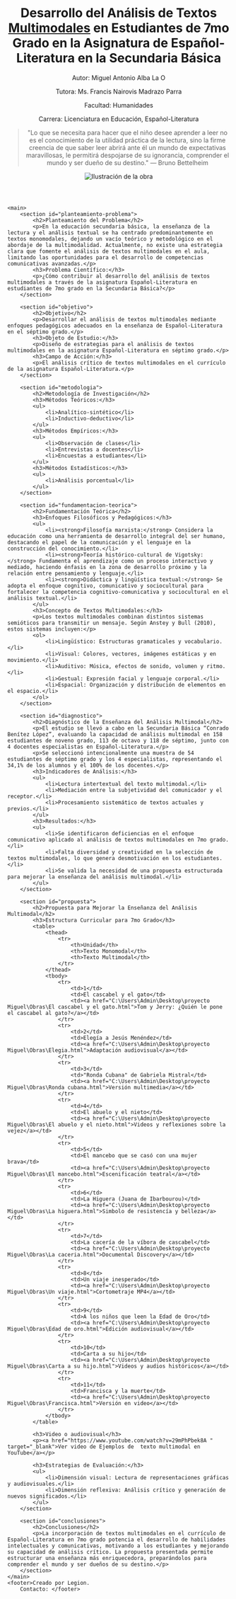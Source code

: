 <!DOCTYPE html>
<html lang="es">
<head>
    <meta charset="UTF-8">
    <meta name="viewport" content="width=device-width, initial-scale=1.0">
    <title>Desarrollo del Análisis de Textos  Multimodales </title>
    <link rel="stylesheet" href="C:\Users\Admin\Desktop\proyecto Miguel\Css\prueva.css">
</head>
<body>
    <header>
        <h1>Desarrollo del Análisis de Textos<a href="multimodal.html"> Multimodales</a> en Estudiantes de 7mo Grado en la Asignatura de Español-Literatura en la Secundaria Básica</h1>
        <p>Autor: Miguel Antonio Alba La O</p>
        <p>Tutora: Ms. Francis Nairovis Madrazo Parra</p>
        <p>Facultad: Humanidades</p>
        <p>Carrera: Licenciatura en Educación, Español-Literatura</p>
        <blockquote>"Lo que se necesita para hacer que el niño desee aprender a leer no es el conocimiento de la utilidad práctica de la lectura, sino la firme creencia de que saber leer abrirá ante él un mundo de expectativas maravillosas, le permitirá despojarse de su ignorancia, comprender el mundo y ser dueño de su destino." — Bruno Bettelheim</blockquote>
        <img src="C:\Users\Admin\Desktop\proyecto Miguel\Imagen\collage.jpg" alt="Ilustración de la obra" style="max-width:100%; height:auto;">
    </header>

    <main>
        <section id="planteamiento-problema">
            <h2>Planteamiento del Problema</h2>
            <p>En la educación secundaria básica, la enseñanza de la lectura y el análisis textual se ha centrado predominantemente en textos monomodales, dejando un vacío teórico y metodológico en el abordaje de la multimodalidad. Actualmente, no existe una estrategia clara que fomente el análisis de textos multimodales en el aula, limitando las oportunidades para el desarrollo de competencias comunicativas avanzadas.</p>
            <h3>Problema Científico:</h3>
            <p>¿Cómo contribuir al desarrollo del análisis de textos multimodales a través de la asignatura Español-Literatura en estudiantes de 7mo grado en la Secundaria Básica?</p>
        </section>

        <section id="objetivo">
            <h2>Objetivo</h2>
            <p>Desarrollar el análisis de textos multimodales mediante enfoques pedagógicos adecuados en la enseñanza de Español-Literatura en el séptimo grado.</p>
            <h3>Objeto de Estudio:</h3>
            <p>Diseño de estrategias para el análisis de textos multimodales en la asignatura Español-Literatura en séptimo grado.</p>
            <h3>Campo de Acción:</h3>
            <p>El análisis crítico de textos multimodales en el currículo de la asignatura Español-Literatura.</p>
        </section>

        <section id="metodologia">
            <h2>Metodología de Investigación</h2>
            <h3>Métodos Teóricos:</h3>
            <ul>
                <li>Analítico-sintético</li>
                <li>Inductivo-deductivo</li>
            </ul>
            <h3>Métodos Empíricos:</h3>
            <ul>
                <li>Observación de clases</li>
                <li>Entrevistas a docentes</li>
                <li>Encuestas a estudiantes</li>
            </ul>
            <h3>Métodos Estadísticos:</h3>
            <ul>
                <li>Análisis porcentual</li>
            </ul>
        </section>

        <section id="fundamentacion-teorica">
            <h2>Fundamentación Teórica</h2>
            <h3>Enfoques Filosóficos y Pedagógicos:</h3>
            <ul>
                <li><strong>Filosofía marxista:</strong> Considera la educación como una herramienta de desarrollo integral del ser humano, destacando el papel de la comunicación y el lenguaje en la construcción del conocimiento.</li>
                <li><strong>Teoría histórico-cultural de Vigotsky:</strong> Fundamenta el aprendizaje como un proceso interactivo y mediado, haciendo énfasis en la zona de desarrollo próximo y la relación entre pensamiento y lenguaje.</li>
                <li><strong>Didáctica y lingüística textual:</strong> Se adopta el enfoque cognitivo, comunicativo y sociocultural para fortalecer la competencia cognitivo-comunicativa y sociocultural en el análisis textual.</li>
            </ul>
            <h3>Concepto de Textos Multimodales:</h3>
            <p>Los textos multimodales combinan distintos sistemas semióticos para transmitir un mensaje. Según Anstey y Bull (2010), estos sistemas incluyen:</p>
            <ol>
                <li>Lingüístico: Estructuras gramaticales y vocabulario.</li>
                <li>Visual: Colores, vectores, imágenes estáticas y en movimiento.</li>
                <li>Auditivo: Música, efectos de sonido, volumen y ritmo.</li>
                <li>Gestual: Expresión facial y lenguaje corporal.</li>
                <li>Espacial: Organización y distribución de elementos en el espacio.</li>
            </ol>
        </section>

        <section id="diagnostico">
            <h2>Diagnóstico de la Enseñanza del Análisis Multimodal</h2>
            <p>El estudio se llevó a cabo en la Secundaria Básica “Conrado Benítez López”, evaluando la capacidad de análisis multimodal en 158 estudiantes de noveno grado, 113 de octavo y 118 de séptimo, junto con 4 docentes especialistas en Español-Literatura.</p>
            <p>Se seleccionó intencionalmente una muestra de 54 estudiantes de séptimo grado y los 4 especialistas, representando el 34,1% de los alumnos y el 100% de los docentes.</p>
            <h3>Indicadores de Análisis:</h3>
            <ul>
                <li>Lectura intertextual del texto multimodal.</li>
                <li>Mediación entre la subjetividad del comunicador y el receptor.</li>
                <li>Procesamiento sistemático de textos actuales y previos.</li>
            </ul>
            <h3>Resultados:</h3>
            <ul>
                <li>Se identificaron deficiencias en el enfoque comunicativo aplicado al análisis de textos multimodales en 7mo grado.</li>
                <li>Falta diversidad y creatividad en la selección de textos multimodales, lo que genera desmotivación en los estudiantes.</li>
                <li>Se valida la necesidad de una propuesta estructurada para mejorar la enseñanza del análisis multimodal.</li>
            </ul>
        </section>

        <section id="propuesta">
            <h2>Propuesta para Mejorar la Enseñanza del Análisis Multimodal</h2>
            <h3>Estructura Curricular para 7mo Grado</h3>
            <table>
                <thead>
                    <tr>
                        <th>Unidad</th>
                        <th>Texto Monomodal</th>
                        <th>Texto Multimodal</th>
                    </tr>
                </thead>
                <tbody>
                    <tr>
                        <td>1</td>
                        <td>El cascabel y el gato</td>
                        <td><a href="C:\Users\Admin\Desktop\proyecto Miguel\Obras\El cascabel y el gato.html">Tom y Jerry: ¿Quién le pone el cascabel al gato?</a></td>
                    </tr>
                    <tr>
                        <td>2</td>
                        <td>Elegía a Jesús Menéndez</td>
                        <td><a href="C:\Users\Admin\Desktop\proyecto Miguel\Obras\Elegia.html">Adaptación audiovisual</a></td>
                    </tr>
                    <tr>
                        <td>3</td>
                        <td>"Ronda Cubana" de Gabriela Mistral</td>
                        <td><a href="C:\Users\Admin\Desktop\proyecto Miguel\Obras\Ronda cubana.html">Versión multimedia</a></td>
                    </tr>
                    <tr>
                        <td>4</td>
                        <td>El abuelo y el nieto</td>
                        <td><a href="C:\Users\Admin\Desktop\proyecto Miguel\Obras\El abuelo y el nieto.html">Videos y reflexiones sobre la vejez</a></td>
                    </tr>
                    <tr>
                        <td>5</td>
                        <td>El mancebo que se casó con una mujer brava</td>
                        <td><a href="C:\Users\Admin\Desktop\proyecto Miguel\Obras\El mancebo.html">Escenificación teatral</a></td>
                    </tr>
                    <tr>
                        <td>6</td>
                        <td>La Higuera (Juana de Ibarbourou)</td>
                        <td><a href="C:\Users\Admin\Desktop\proyecto Miguel\Obras\La higuera.html">Simbolo de resistencía y belleza</a></td>
                    </tr>
                    <tr>
                        <td>7</td>
                        <td>La cacería de la víbora de cascabel</td>
                        <td><a href="C:\Users\Admin\Desktop\proyecto Miguel\Obras\La caceria.html">Documental Discovery</a></td>
                    </tr>
                    <tr>
                        <td>8</td>
                        <td>Un viaje inesperado</td>
                        <td><a href="C:\Users\Admin\Desktop\proyecto Miguel\Obras\Un viaje.html">Cortometraje MP4</a></td>
                    </tr>
                    <tr>
                        <td>9</td>
                        <td>A los niños que leen la Edad de Oro</td>
                        <td><a href="C:\Users\Admin\Desktop\proyecto Miguel\Obras\Edad de oro.html">Edición audiovisual</a></td>
                    </tr>
                    <tr>
                        <td>10</td>
                        <td>Carta a su hijo</td>
                        <td><a href="C:\Users\Admin\Desktop\proyecto Miguel\Obras\Carta a su hijo.html">Videos y audios históricos</a></td>
                    </tr>
                    <tr>
                        <td>11</td>
                        <td>Francisca y la muerte</td>
                        <td><a href="C:\Users\Admin\Desktop\proyecto Miguel\Obras\Francisca.html">Versión en video</a></td>
                    </tr>
                </tbody>
            </table>

            <h3>Video o audiovisual</h3>
            <p><a href="https://www.youtube.com/watch?v=29mPhPbek8A " target="_blank">Ver video de Ejemplos de  texto multimodal en YouTube</a></p>

            <h3>Estrategias de Evaluación:</h3>
            <ul>
                <li>Dimensión visual: Lectura de representaciones gráficas y audiovisuales.</li>
                <li>Dimensión reflexiva: Análisis crítico y generación de nuevos significados.</li>
            </ul>
        </section>

        <section id="conclusiones">
            <h2>Conclusiones</h2>
            <p>La incorporación de textos multimodales en el currículo de Español-Literatura en 7mo grado potencia el desarrollo de habilidades intelectuales y comunicativas, motivando a los estudiantes y mejorando su capacidad de análisis crítico. La propuesta presentada permite estructurar una enseñanza más enriquecedora, preparándolos para comprender el mundo y ser dueños de su destino.</p>
        </section>
    </main>
    <footer>Creado por Legion. 
        Contacto: </footer>
</body>
</html>
